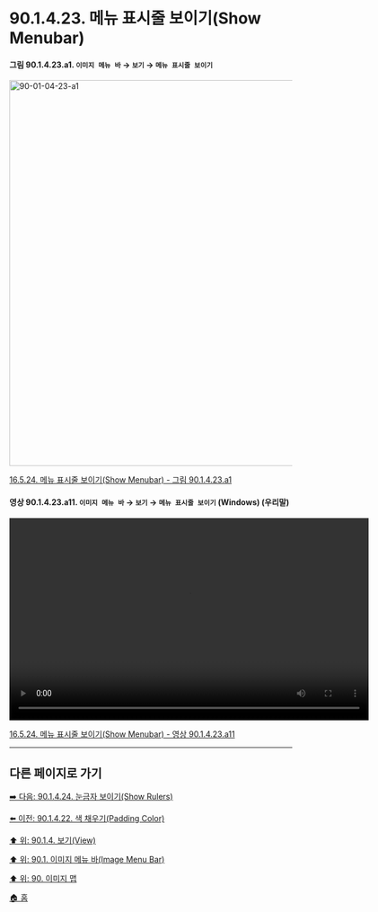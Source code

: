 # 90.1.4.23. 메뉴 표시줄 보이기(Show Menubar)

<a id="90-01-04-23-a1"></a>

#### 그림 90.1.4.23.a1. `이미지 메뉴 바` → `보기` → `메뉴 표시줄 보이기`
<img width="940" height="687" alt="90-01-04-23-a1" src="https://github.com/user-attachments/assets/7ea9aa86-c500-45ae-9bea-8bb2d046b7ac" />

[16.5.24. 메뉴 표시줄 보이기(Show Menubar) - 그림 90.1.4.23.a1](./16-05-24-show-menubar.md#90-01-04-23-a1)

<a id="90-01-04-23-a11"></a>

#### 영상 90.1.4.23.a11. `이미지 메뉴 바` → `보기` → `메뉴 표시줄 보이기` (Windows) (우리말)
<video controls="controls" width="640" height="360" src="https://github.com/user-attachments/assets/be4298f0-8186-4ca9-bc33-95b6c92a1e07"></video>

[16.5.24. 메뉴 표시줄 보이기(Show Menubar) - 영상 90.1.4.23.a11](./16-05-24-show-menubar.md#90-01-04-23-a11)

***

## 다른 페이지로 가기

[➡️ 다음: 90.1.4.24. 눈금자 보이기(Show Rulers)](./90-01-04-24-show_rulers.md)

[⬅️ 이전: 90.1.4.22. 색 채우기(Padding Color)](./90-01-04-22-padding_color.md)

[⬆️ 위: 90.1.4. 보기(View)](./90-01-04-00-view.md)

[⬆️ 위: 90.1. 이미지 메뉴 바(Image Menu Bar)](./90-01-00-image-menu-bar.md)

[⬆️ 위: 90. 이미지 맵](./90-00-image-map.md)

[🏠 홈](./00-home.md)
